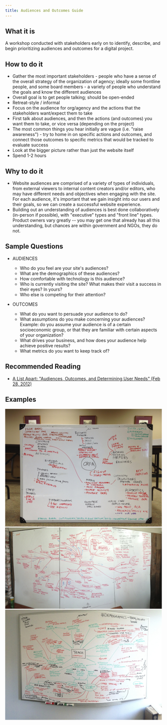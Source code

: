 ```yaml
---
title: Audiences and Outcomes Guide
---
```


## What it is

A workshop conducted with stakeholders early on to identify, describe, and begin prioritizing audiences and outcomes for a digital project.

## How to do it

-   Gather the most important stakeholders - people who have a sense of the overall strategy of the organization of agency; ideally some frontline people, and some board members - a variety of people who understand the goals and know the different audiences
-   Overall goal is to get people talking; should be open-ended
-   Retreat-style / informal
-   Focus on the audience for org/agency and the actions that the stakeholders want/expect them to take
-   First talk about audiences, and then the actions (and outcomes) you want them to take, or vice versa (depending on the project)
-   The most common things you hear initially are vague (i.e. "raise awareness") - try to home in on specific actions and outcomes, and connect those outcomes to specific metrics that would be tracked to evaluate success
-   Look at the bigger picture rather than just the website itself
-   Spend 1-2 hours

## Why to do it

-   Website audiences are comprised of a variety of types of individuals, from external viewers to internal content creators and/or editors, who may have different needs and objectives when engaging with the site. For each audience, it's important that we gain insight into our users and their goals, so we can create a successful website experience.
-   Building out an understanding of audiences is best done collaboratively (in-person if possible), with "executive" types and "front line" types. Product owners vary greatly -- you may get one that already has all this understanding, but chances are within government and NGOs, they do not.

## Sample Questions

-   AUDIENCES

    -   Who do you feel are your site's audiences?
    -   What are the demographics of these audiences?
    -   How comfortable with technology is this audience?
    -   Who is currently visiting the site? What makes their visit a success in their eyes? In yours?
    -   Who else is competing for their attention?

-   OUTCOMES
    -   What do you want to persuade your audience to do?
    -   What assumptions do you make concerning your audiences? Example: do you assume your audience is of a certain socioeconomic group, or that they are familiar with certain aspects of your organization?
    -   What drives your business, and how does your audience help achieve positive results?
    -   What metrics do you want to keep track of?

## Recommended Reading

-   [A List Apart: "Audiences, Outcomes, and Determining User Needs" (Feb 28, 2012)](http://alistapart.com/article/audiences-outcomes-and-determining-user-needs)

## Examples

![CFRA example](../../assets/images/crfa-a-and-o.jpg "CFRA Example")
![Lexicon example](../../assets/images/lexicon-a-and-o.jpg "Lexicon Example")
![Teach example](../../assets/images/teach-a-and-o.jpg "Teach Example")
